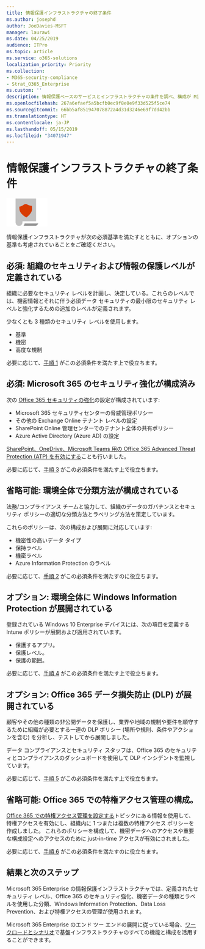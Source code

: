 ```yaml
---
title: 情報保護インフラストラクチャの終了条件
ms.author: josephd
author: JoeDavies-MSFT
manager: laurawi
ms.date: 04/25/2019
audience: ITPro
ms.topic: article
ms.service: o365-solutions
localization_priority: Priority
ms.collection:
- M365-security-compliance
- Strat_O365_Enterprise
ms.custom: ''
description: 情報保護ベースのサービスとインフラストラクチャの条件を調べ、構成が Microsoft 365 Enterprise の要件を満たしていることを確認します。
ms.openlocfilehash: 267a6efaef5a5bcfb0ec9f8e0e9f33d525f5ce74
ms.sourcegitcommit: 66bb5af851947078872a4d31d3246e69f7dd42bb
ms.translationtype: HT
ms.contentlocale: ja-JP
ms.lasthandoff: 05/15/2019
ms.locfileid: "34071947"
---
```

# <a name="information-protection-infrastructure-exit-criteria"></a>情報保護インフラストラクチャの終了条件

![](./media/deploy-foundation-infrastructure/infoprotection_icon-small.png)

情報保護インフラストラクチャが次の必須基準を満たすとともに、オプションの基準も考慮されていることをご確認ください。

<a name="crit-infoprotect-step1"></a>
## <a name="required-security-and-information-protection-levels-for-your-organization-are-defined"></a>必須: 組織のセキュリティおよび情報の保護レベルが定義されている

組織に必要なセキュリティ レベルを計画し、決定している。これらのレベルでは、機密情報とそれに伴う必須データ セキュリティの最小限のセキュリティ レベルと強化するための追加のレベルが定義されます。

少なくとも 3 種類のセキュリティ レベルを使用します。

- 基準
- 機密
- 高度な規制

必要に応じて、[手順 1](infoprotect-define-sec-infoprotect-levels.md) がこの必須条件を満たす上で役立ちます。 

<a name="crit-infoprotect-step3"></a>
## <a name="required-increased-security-for-microsoft-365-is-configured"></a>必須: Microsoft 365 のセキュリティ強化が構成済み

次の [Office 365 セキュリティの強化](https://docs.microsoft.com/office365/securitycompliance/tenant-wide-setup-for-increased-security)の設定が構成されています:

- Microsoft 365 セキュリティセンターの脅威管理ポリシー
- その他の Exchange Online テナント レベルの設定
- SharePoint Online 管理センターでのテナント全体の共有ポリシー
- Azure Active Directory (Azure AD) の設定

[SharePoint、OneDrive、Microsoft Teams 用の Office 365 Advanced Threat Protection (ATP) を有効にする](https://docs.microsoft.com/office365/securitycompliance/turn-on-atp-for-spo-odb-and-teams)ことも行いました。

必要に応じて、[手順 3](infoprotect-configure-increased-security-office-365.md) がこの必須条件を満たす上で役立ちます。 

<a name="crit-infoprotect-step2"></a>
## <a name="optional-classification-is-configured-across-your-environment"></a>省略可能: 環境全体で分類方法が構成されている

法務/コンプライアンス チームと協力して、組織のデータのガバナンスとセキュリティ ポリシーの適切な分類方法とラベリング方法を策定しています。 

これらのポリシーは、次の構成および展開に対応しています: 

- 機密性の高いデータ タイプ
- 保持ラベル
- 機密ラベル
- Azure Information Protection のラベル

必要に応じて、[手順 2](infoprotect-configure-classification.md) がこの必須条件を満たすのに役立ちます。 


<a name="crit-infoprotect-step4"></a>
## <a name="optional-windows-information-protection-is-deployed-across-your-environment"></a>オプション: 環境全体に Windows Information Protection が展開されている

登録されている Windows 10 Enterprise デバイスには、次の項目を定義する Intune ポリシーが展開および適用されています。

- 保護するアプリ。
- 保護レベル。
- 保護の範囲。

必要に応じて、[手順 4](infoprotect-deploy-windows-information-protection.md) がこの必須条件を満たす上で役立ちます。 

<a name="crit-infoprotect-step5"></a>
## <a name="optional-office-365-data-loss-prevention-dlp-is-deployed"></a>オプション: Office 365 データ損失防止 (DLP) が展開されている

顧客やその他の種類の非公開データを保護し、業界や地域の規制や要件を順守するために組織が必要とする一連の DLP ポリシー (場所や規則、条件やアクションを含む) を分析し、テストしてから展開しました。

データ コンプライアンスとセキュリティ スタッフは、Office 365 のセキュリティとコンプライアンスのダッシュボードを使用して DLP インシデントを監視しています。

必要に応じて、[手順 5](infoprotect-data-loss-prevention.md) がこの必須条件を満たす上で役立ちます。 


<a name="crit-infoprotect-step6"></a>
## <a name="optional-configure-privileged-access-management-in-office-365"></a>省略可能: Office 365 での特権アクセス管理の構成。

[Office 365 での特権アクセス管理を設定する](https://docs.microsoft.com/office365/securitycompliance/privileged-access-management-configuration)トピックにある情報を使用して、特権アクセスを有効にし、組織内に 1 つまたは複数の特権アクセス ポリシーを作成しました。 これらのポリシーを構成して、機密データへのアクセスや重要な構成設定へのアクセスのために just-in-time アクセスが有効にされました。

必要に応じて、[手順 6](infoprotect-configure-privileged-access-management.md) がこの必須条件を満たすのに役立ちます。 

## <a name="results-and-next-steps"></a>結果と次のステップ

Microsoft 365 Enterprise の情報保護インフラストラクチャでは、定義されたセキュリティ レベル、Office 365 のセキュリティ強化、機密データの種類とラベルを使用した分類、Windows Information Protection、Data Loss Prevention、および特権アクセスの管理が使用されます。

Microsoft 365 Enterprise のエンド ツー エンドの展開に従っている場合、[ワークロードとシナリオ](deploy-workloads.md)で基盤インフラストラクチャのすべての機能と構成を活用することができます。
